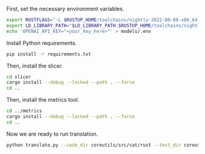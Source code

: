 First, set the necessary environment variables.

```sh
export RUSTFLAGS="-L $RUSTUP_HOME/toolchains/nightly-2022-08-08-x86_64-unknown-linux-gnu/lib"
export LD_LIBRARY_PATH="$LD_LIBRARY_PATH:$RUSTUP_HOME/toolchains/nightly-2022-08-08-x86_64-unknown-linux-gnu/lib"
echo 'OPENAI_API_KEY="<your_key_here>"' > models/.env
```

Install Python requirements.
```sh
pip install -r requirements.txt
```

Then, install the slicer.

```sh
cd slicer
cargo install --debug --locked --path . --force
cd ..
```

Then, install the metrics tool.

```sh
cd ../metrics
cargo install --debug --locked --path . --force
cd ..
```

Now we are ready to run translation.

```sh
python translate.py --code_dir coreutils/src/cat/rust --test_dir coreutils/tests/cat
```